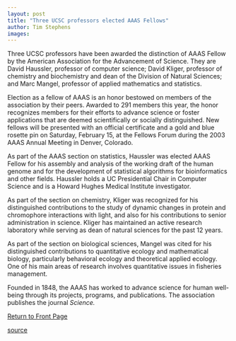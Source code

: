 ```yaml
---
layout: post
title: "Three UCSC professors elected AAAS Fellows"
author: Tim Stephens
images:
---
```


Three UCSC professors have been awarded the distinction of AAAS Fellow by the American Association for the Advancement of Science. They are David Haussler, professor of computer science; David Kliger, professor of chemistry and biochemistry and dean of the Division of Natural Sciences; and Marc Mangel, professor of applied mathematics and statistics.   
  
Election as a fellow of AAAS is an honor bestowed on members of the association by their peers. Awarded to 291 members this year, the honor recognizes members for their efforts to advance science or foster applications that are deemed scientifically or socially distinguished. New fellows will be presented with an official certificate and a gold and blue rosette pin on Saturday, February 15, at the Fellows Forum during the 2003 AAAS Annual Meeting in Denver, Colorado.  
  
As part of the AAAS section on statistics, Haussler was elected AAAS Fellow for his assembly and analysis of the working draft of the human genome and for the development of statistical algorithms for bioinformatics and other fields. Haussler holds a UC Presidential Chair in Computer Science and is a Howard Hughes Medical Institute investigator.  
  
As part of the section on chemistry, Kliger was recognized for his distinguished contributions to the study of dynamic changes in protein and chromophore interactions with light, and also for his contributions to senior administration in science. Kliger has maintained an active research laboratory while serving as dean of natural sciences for the past 12 years.  
  
As part of the section on biological sciences, Mangel was cited for his distinguished contributions to quantitative ecology and mathematical biology, particularly behavioral ecology and theoretical applied ecology. One of his main areas of research involves quantitative issues in fisheries management.   
  
Founded in 1848, the AAAS has worked to advance science for human well-being through its projects, programs, and publications. The association publishes the journal _Science._

  

[Return to Front Page][1]

[1]: http://currents.ucsc.edu/

[source](http://www1.ucsc.edu/currents/02-03/10-28/aaas_fellows.html "Permalink to aaas_fellows")
